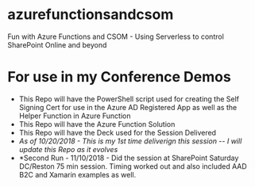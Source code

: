 # azurefunctionsandcsom
Fun with Azure Functions and CSOM - Using Serverless to control SharePoint Online and beyond
# For use in my Conference Demos
- This Repo will have the PowerShell script used for creating the Self Signing Cert for use in the Azure AD Registered App as well as the Helper Function in Azure Function
- This Repo will have the Azure Function Solution
- This Repo will have the Deck used for the Session Delivered
- *As of 10/20/2018 - This is my 1st time deliverign this session -- I will update this Repo as it evolves*
- *Second Run - 11/10/2018 - Did the session at SharePoint Saturday DC/Reston 75 min session. Timing worked out and also included AAD B2C and Xamarin examples as well.

